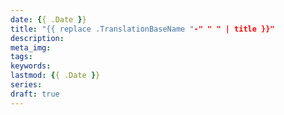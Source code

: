 ```yaml
---
date: {{ .Date }}
title: "{{ replace .TranslationBaseName "-" " " | title }}"
description:
meta_img:
tags:
keywords:
lastmod: {{ .Date }}
series:
draft: true
---
```


